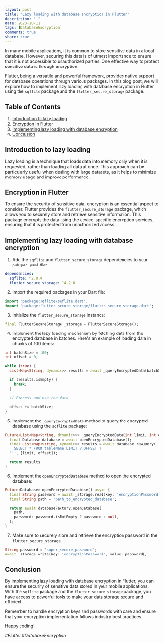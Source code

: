 ```yaml
---
layout: post
title: "Lazy loading with database encryption in Flutter"
description: " "
date: 2023-10-11
tags: [DatabaseEncryption]
comments: true
share: true
---
```


In many mobile applications, it is common to store sensitive data in a local database. However, securing this data is of utmost importance to ensure that it is not accessible to unauthorized parties. One effective way to protect sensitive data is through encryption.

Flutter, being a versatile and powerful framework, provides native support for database operations through various packages. In this blog post, we will explore how to implement lazy loading with database encryption in Flutter using the `sqflite` package and the `flutter_secure_storage` package.

## Table of Contents
1. [Introduction to lazy loading](#introduction-to-lazy-loading)
2. [Encryption in Flutter](#encryption-in-flutter)
3. [Implementing lazy loading with database encryption](#implementing-lazy-loading-with-database-encryption)
4. [Conclusion](#conclusion)

## Introduction to lazy loading

Lazy loading is a technique that loads data into memory only when it is requested, rather than loading all data at once. This approach can be particularly useful when dealing with large datasets, as it helps to minimize memory usage and improve performance.

## Encryption in Flutter

To ensure the security of sensitive data, encryption is an essential aspect to consider. Flutter provides the `flutter_secure_storage` package, which allows you to securely store and retrieve sensitive information. This package encrypts the data using the device-specific encryption services, ensuring that it is protected from unauthorized access.

## Implementing lazy loading with database encryption

1. Add the `sqflite` and `flutter_secure_storage` dependencies to your `pubspec.yaml` file:

```yaml
dependencies:
  sqflite: ^2.0.0
  flutter_secure_storage: ^4.2.0
```

2. Import the required packages in your Dart file:

```dart
import 'package:sqflite/sqflite.dart';
import 'package:flutter_secure_storage/flutter_secure_storage.dart';
```

3. Initialize the `flutter_secure_storage` instance:

```dart
final FlutterSecureStorage _storage = FlutterSecureStorage();
```

4. Implement the lazy loading mechanism by fetching data from the encrypted database in batches. Here's an example of loading data in chunks of 100 items:

```dart
int batchSize = 100;
int offset = 0;

while (true) {
  List<Map<String, dynamic>> results = await _queryEncryptedData(batchSize, offset);
  
  if (results.isEmpty) {
    break;
  }
  
  // Process and use the data
  
  offset += batchSize;
}
```

5. Implement the `_queryEncryptedData` method to query the encrypted database using the `sqflite` package:

```dart
Future<List<Map<String, dynamic>>> _queryEncryptedData(int limit, int offset) async {
  final Database database = await openEncryptedDatabase();
  final List<Map<String, dynamic>> results = await database.rawQuery('''
    SELECT * FROM tableName LIMIT ? OFFSET ?
  ''', [limit, offset]);

  return results;
}
```

6. Implement the `openEncryptedDatabase` method to open the encrypted database:

```dart
Future<Database> openEncryptedDatabase() async {
  final String password = await _storage.read(key: 'encryptionPassword');
  final String path = 'path_to_encrypted_database';

  return await databaseFactory.openDatabase(
    path,
    password: password.isNotEmpty ? password : null,
  );
}
```

7. Make sure to securely store and retrieve the encryption password in the `flutter_secure_storage`:

```dart
String password = 'super_secure_password';
await _storage.write(key: 'encryptionPassword', value: password);
```

## Conclusion

By implementing lazy loading with database encryption in Flutter, you can ensure the security of sensitive data stored in your mobile applications. With the `sqflite` package and the `flutter_secure_storage` package, you have access to powerful tools to make your data storage secure and efficient.

Remember to handle encryption keys and passwords with care and ensure that your encryption implementation follows industry best practices.

Happy coding!

_#Flutter #DatabaseEncryption_